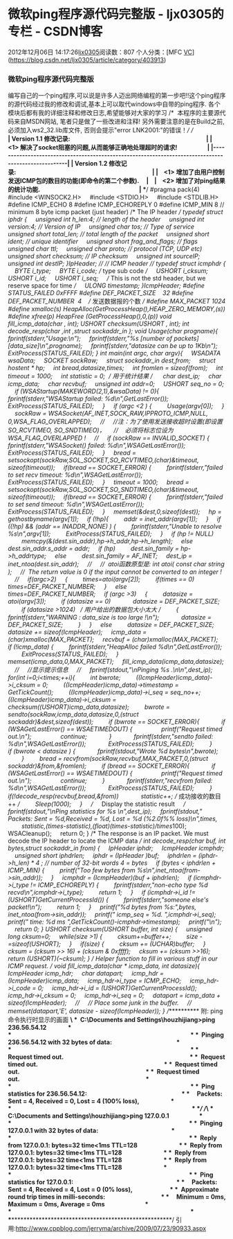 # 微软ping程序源代码完整版 - ljx0305的专栏 - CSDN博客
2012年12月06日 14:17:26[ljx0305](https://me.csdn.net/ljx0305)阅读数：807
个人分类：[MFC																[VC](https://blog.csdn.net/ljx0305/article/category/401790)](https://blog.csdn.net/ljx0305/article/category/403913)
### 微软ping程序源代码完整版
编写自己的一个ping程序,可以说是许多人迈出网络编程的第一步吧!!这个ping程序的源代码经过我的修改和调试,基本上可以取代windows中自带的ping程序. 各个模块后都有我的详细注释和修改日志,希望能够对大家的学习
/*  本程序的主要源代码来自MSDN网站, 笔者只是做了一些改进和注释! 另外需要注意的是在Build之前,必须加入ws2_32.lib库文件,
否则会提示"error LNK2001:"的错误！*/
/*********************************************************************************\
| Version 1.1 修改记录:                                                                                               |
|    <1> 解决了socket阻塞的问题,从而能够正确地处理超时的请求!                     | 
|-----------------------------------------------------------------------------------------------------|
| Version 1.2 修改记录:                                                                                               |
|    <1> 增加了由用户控制发送ICMP包的数目的功能(即命令的第二个参数).     |    
|    <2> 增加了对ping结果的统计功能.                                                                     |
\*********************************************************************************/
#pragma pack(4) 
#include <WINSOCK2.H>     
#include <STDIO.H>     
#include <STDLIB.H> 
#define ICMP_ECHO 8 
#define ICMP_ECHOREPLY 0 
#define ICMP_MIN 8 // minimum 8 byte icmp packet (just header) 
/* The IP header */ 
typedef struct iphdr { 
    unsigned int h_len:4; // length of the header 
    unsigned int version:4; // Version of IP 
    unsigned char tos; // Type of service 
    unsigned short total_len; // total length of the packet 
    unsigned short ident; // unique identifier 
    unsigned short frag_and_flags; // flags 
    unsigned char ttl; 
    unsigned char proto; // protocol (TCP, UDP etc) 
    unsigned short checksum; // IP checksum 
    unsigned int sourceIP; 
    unsigned int destIP; 
}IpHeader; 
// 
// ICMP header 
// 
typedef struct icmphdr { 
    BYTE i_type; 
    BYTE i_code; /* type sub code */ 
    USHORT i_cksum; 
    USHORT i_id; 
    USHORT i_seq; 
    /* This is not the std header, but we reserve space for time */ 
    ULONG timestamp; 
}IcmpHeader; 
#define STATUS_FAILED 0xFFFF 
#define DEF_PACKET_SIZE    32 
#define DEF_PACKET_NUMBER  4    /* 发送数据报的个数 */ 
#define MAX_PACKET 1024 
#define xmalloc(s) HeapAlloc(GetProcessHeap(),HEAP_ZERO_MEMORY,(s)) 
#define xfree(p) HeapFree (GetProcessHeap(),0,(p)) 
void fill_icmp_data(char *, int); 
USHORT checksum(USHORT *, int); 
int decode_resp(char *,int ,struct sockaddr_in *); 
void Usage(char *progname){ 
    fprintf(stderr,"Usage:\n"); 
    fprintf(stderr,"%s [number of packets] [data_size]\n",progname); 
    fprintf(stderr,"datasize can be up to 1Kb\n"); 
    ExitProcess(STATUS_FAILED); 
} 
int main(int argc, char **argv){ 
    WSADATA wsaData; 
    SOCKET sockRaw; 
    struct sockaddr_in dest,from; 
    struct hostent * hp; 
    int bread,datasize,times; 
    int fromlen = sizeof(from); 
    int timeout = 1000; 
    int statistic = 0;  /* 用于统计结果 */  
    char *dest_ip; 
    char *icmp_data; 
    char *recvbuf; 
    unsigned int addr=0; 
    USHORT seq_no = 0; 
    if (WSAStartup(MAKEWORD(2,1),&wsaData) != 0){ 
        fprintf(stderr,"WSAStartup failed: %d\n",GetLastError()); 
        ExitProcess(STATUS_FAILED); 
    } 
    if (argc <2 ) { 
        Usage(argv[0]); 
    } 
    sockRaw = WSASocket(AF_INET,SOCK_RAW,IPPROTO_ICMP,NULL, 0,WSA_FLAG_OVERLAPPED);
    // 
    //注：为了使用发送接收超时设置(即设置SO_RCVTIMEO, SO_SNDTIMEO)， 
    //    必须将标志位设为WSA_FLAG_OVERLAPPED ! 
    // 
    if (sockRaw == INVALID_SOCKET) { 
        fprintf(stderr,"WSASocket() failed: %d\n",WSAGetLastError()); 
        ExitProcess(STATUS_FAILED); 
    } 
    bread = setsockopt(sockRaw,SOL_SOCKET,SO_RCVTIMEO,(char*)&timeout, 
        sizeof(timeout)); 
    if(bread == SOCKET_ERROR) { 
        fprintf(stderr,"failed to set recv timeout: %d\n",WSAGetLastError()); 
        ExitProcess(STATUS_FAILED); 
    } 
    timeout = 1000; 
    bread = setsockopt(sockRaw,SOL_SOCKET,SO_SNDTIMEO,(char*)&timeout, 
        sizeof(timeout)); 
    if(bread == SOCKET_ERROR) { 
        fprintf(stderr,"failed to set send timeout: %d\n",WSAGetLastError()); 
        ExitProcess(STATUS_FAILED); 
    } 
    memset(&dest,0,sizeof(dest)); 
    hp = gethostbyname(argv[1]); 
    if (!hp){ 
        addr = inet_addr(argv[1]); 
    } 
    if ((!hp) && (addr == INADDR_NONE) ) { 
        fprintf(stderr,"Unable to resolve %s\n",argv[1]); 
        ExitProcess(STATUS_FAILED); 
    } 
    if (hp != NULL) 
        memcpy(&(dest.sin_addr),hp->h_addr,hp->h_length); 
    else 
        dest.sin_addr.s_addr = addr; 
    if (hp) 
        dest.sin_family = hp->h_addrtype; 
    else 
        dest.sin_family = AF_INET; 
    dest_ip = inet_ntoa(dest.sin_addr); 
    // 
    //  atoi函数原型是: int atoi( const char *string ); 
    //  The return value is 0 if the input cannot be converted to an integer ! 
    // 
    if(argc>2) 
    { 
        times=atoi(argv[2]); 
        if(times == 0) 
            times=DEF_PACKET_NUMBER; 
    } 
    else 
        times=DEF_PACKET_NUMBER; 
    if (argc >3) 
    { 
        datasize = atoi(argv[3]); 
        if (datasize == 0) 
            datasize = DEF_PACKET_SIZE; 
        if (datasize >1024)   /* 用户给出的数据包大小太大 */ 
        { 
            fprintf(stderr,"WARNING : data_size is too large !\n"); 
            datasize = DEF_PACKET_SIZE; 
        } 
    } 
    else 
        datasize = DEF_PACKET_SIZE; 
    datasize += sizeof(IcmpHeader); 
    icmp_data = (char*)xmalloc(MAX_PACKET); 
    recvbuf = (char*)xmalloc(MAX_PACKET); 
    if (!icmp_data) { 
        fprintf(stderr,"HeapAlloc failed %d\n",GetLastError()); 
        ExitProcess(STATUS_FAILED); 
    } 
    memset(icmp_data,0,MAX_PACKET); 
    fill_icmp_data(icmp_data,datasize); 
    // 
    //显示提示信息 
    // 
    fprintf(stdout,"\nPinging %s .\n\n",dest_ip); 
    for(int i=0;i<times;++i){ 
        int bwrote; 
        ((IcmpHeader*)icmp_data)->i_cksum = 0; 
        ((IcmpHeader*)icmp_data)->timestamp = GetTickCount(); 
        ((IcmpHeader*)icmp_data)->i_seq = seq_no++; 
        ((IcmpHeader*)icmp_data)->i_cksum = checksum((USHORT*)icmp_data,datasize);
        bwrote = sendto(sockRaw,icmp_data,datasize,0,(struct sockaddr*)&dest,sizeof(dest));
        if (bwrote == SOCKET_ERROR){ 
            if (WSAGetLastError() == WSAETIMEDOUT) { 
                printf("Request timed out.\n"); 
                continue; 
            } 
            fprintf(stderr,"sendto failed: %d\n",WSAGetLastError()); 
            ExitProcess(STATUS_FAILED); 
        } 
        if (bwrote < datasize ) { 
            fprintf(stdout,"Wrote %d bytes\n",bwrote); 
        } 
        bread = recvfrom(sockRaw,recvbuf,MAX_PACKET,0,(struct sockaddr*)&from,&fromlen);
        if (bread == SOCKET_ERROR){ 
            if (WSAGetLastError() == WSAETIMEDOUT) { 
                printf("Request timed out.\n"); 
                continue; 
        } 
            fprintf(stderr,"recvfrom failed: %d\n",WSAGetLastError()); 
            ExitProcess(STATUS_FAILED); 
        } 
        if(!decode_resp(recvbuf,bread,&from)) 
            statistic++; /* 成功接收的数目++ */ 
        Sleep(1000); 
    } 
    /* 
    Display the statistic result 
    */ 
    fprintf(stdout,"\nPing statistics for %s \n",dest_ip); 
    fprintf(stdout,"    Packets: Sent = %d,Received = %d, Lost = %d (%2.0f%% loss)\n",times,
        statistic,(times-statistic),(float)(times-statistic)/times*100); 
    WSACleanup(); 
    return 0; 
} 
/* 
The response is an IP packet. We must decode the IP header to locate 
the ICMP data 
*/ 
int decode_resp(char *buf, int bytes,struct sockaddr_in *from) { 
    IpHeader *iphdr; 
    IcmpHeader *icmphdr; 
    unsigned short iphdrlen; 
    iphdr = (IpHeader *)buf; 
    iphdrlen = (iphdr->h_len) * 4 ; // number of 32-bit words *4 = bytes 
    if (bytes < iphdrlen + ICMP_MIN) { 
        printf("Too few bytes from %s\n",inet_ntoa(from->sin_addr)); 
    } 
    icmphdr = (IcmpHeader*)(buf + iphdrlen); 
    if (icmphdr->i_type != ICMP_ECHOREPLY) { 
        fprintf(stderr,"non-echo type %d recvd\n",icmphdr->i_type); 
        return 1; 
    } 
    if (icmphdr->i_id != (USHORT)GetCurrentProcessId()) { 
        fprintf(stderr,"someone else's packet!\n"); 
        return 1; 
    } 
    printf("%d bytes from %s:",bytes, inet_ntoa(from->sin_addr)); 
    printf(" icmp_seq = %d. ",icmphdr->i_seq); 
    printf(" time: %d ms ",GetTickCount()-icmphdr->timestamp); 
    printf("\n"); 
    return 0; 
} 
USHORT checksum(USHORT *buffer, int size) { 
    unsigned long cksum=0; 
    while(size >1) { 
        cksum+=*buffer++; 
        size -=sizeof(USHORT); 
    } 
    if(size) { 
        cksum += *(UCHAR*)buffer; 
    } 
    cksum = (cksum >> 16) + (cksum & 0xffff); 
    cksum += (cksum >>16); 
    return (USHORT)(~cksum); 
} 
/* 
Helper function to fill in various stuff in our ICMP request. 
*/ 
void fill_icmp_data(char * icmp_data, int datasize){ 
    IcmpHeader *icmp_hdr; 
    char *datapart; 
    icmp_hdr = (IcmpHeader*)icmp_data; 
    icmp_hdr->i_type = ICMP_ECHO; 
    icmp_hdr->i_code = 0; 
    icmp_hdr->i_id = (USHORT)GetCurrentProcessId(); 
    icmp_hdr->i_cksum = 0; 
    icmp_hdr->i_seq = 0; 
    datapart = icmp_data + sizeof(IcmpHeader); 
    // 
    // Place some junk in the buffer. 
    // 
    memset(datapart,'E', datasize - sizeof(IcmpHeader)); 
} 
/******************* 附: ping命令执行时显示的画面 **********************\ 
*  C:\Documents and Settings\houzhijiang>ping 236.56.54.12               * 
*                                                                                                                             *
*  Pinging 236.56.54.12 with 32 bytes of data:                                             *
*                                                                                                                             *
*  Request timed out.                                                                                        *
*  Request timed out.                                                                                        *
*  Request timed out.                                                                                        *
*  Request timed out.                                                                                        *
*                                                                                                                             *
*  Ping statistics for 236.56.54.12:                                                                  *
*     Packets: Sent = 4, Received = 0, Lost = 4 (100% loss),                      *
*                                                                                                                              *
\****************************************************************************/ 
/***************************************************************************\ 
*  C:\Documents and Settings\houzhijiang>ping 127.0.0.1                     * 
*                                                                                                                            *
*  Pinging 127.0.0.1 with 32 bytes of data:                                                   *
*                                                                                                                            *
*  Reply from 127.0.0.1: bytes=32 time<1ms TTL=128                             * 
*  Reply from 127.0.0.1: bytes=32 time<1ms TTL=128                             * 
*  Reply from 127.0.0.1: bytes=32 time<1ms TTL=128                             * 
*  Reply from 127.0.0.1: bytes=32 time<1ms TTL=128                             * 
*                                                                                                                            *
*  Ping statistics for 127.0.0.1:                                                                        *
*     Packets: Sent = 4, Received = 4, Lost = 0 (0% loss),                          *
*  Approximate round trip times in milli-seconds:                                       *
*     Minimum = 0ms, Maximum = 0ms, Average = 0ms                            * 
*                                                                                                                             *
\****************************************************************************/ 
引用:http://www.cppblog.com/jerryma/archive/2009/07/23/90933.aspx
